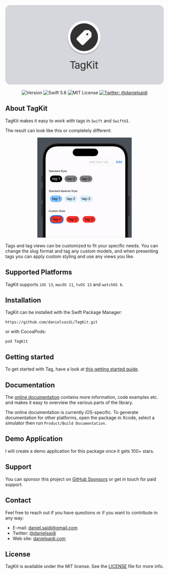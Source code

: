 <p align="center">
    <img src ="Resources/Logo.png" alt="TagKit Logo" title="TagKit" width=600 />
</p>

<p align="center">
    <img src="https://img.shields.io/github/v/release/danielsaidi/TagKit?color=%2300550&sort=semver" alt="Version" />
    <img src="https://img.shields.io/badge/Swift-5.6-orange.svg" alt="Swift 5.6" />
    <img src="https://img.shields.io/github/license/danielsaidi/TagKit" alt="MIT License" />
    <a href="https://twitter.com/danielsaidi">
        <img src="https://img.shields.io/badge/contact-@danielsaidi-blue.svg?style=flat" alt="Twitter: @danielsaidi" />
    </a>
</p>


## About TagKit

TagKit makes it easy to work with tags in `Swift` and `SwiftUI`.

The result can look like this or completely different: 

<p align="center">
    <img src="Resources/Demo.gif" width=300 />
</p>

Tags and tag views can be customized to fit your specific needs. You can change the slug format and tag any custom models, and when presenting tags you can apply custom styling and use any views you like.



## Supported Platforms

TagKit supports `iOS 13`, `macOS 11`, `tvOS 13` and `watchOS 6`.



## Installation

TagKit can be installed with the Swift Package Manager:

```
https://github.com/danielsaidi/TagKit.git
```

or with CocoaPods:

```
pod TagKit
```



## Getting started

To get started with Tag, have a look at [this getting started guide][GettingStarted].



## Documentation

The [online documentation][Documentation] contains more information, code examples etc. and makes it easy to overview the various parts of the library.

The online documentation is currently iOS-specific. To generate documentation for other platforms, open the package in Xcode, select a simulator then run `Product/Build Documentation`. 



## Demo Application

I will create a demo application for this package once it gets 100+ stars.



## Support

You can sponsor this project on [GitHub Sponsors][Sponsors] or get in touch for paid support. 



## Contact

Feel free to reach out if you have questions or if you want to contribute in any way:

* E-mail: [daniel.saidi@gmail.com][Email]
* Twitter: [@danielsaidi][Twitter]
* Web site: [danielsaidi.com][Website]



## License

TagKit is available under the MIT license. See the [LICENSE][License] file for more info.



[Email]: mailto:daniel.saidi@gmail.com
[Twitter]: http://www.twitter.com/danielsaidi
[Website]: http://www.danielsaidi.com
[Sponsors]: https://github.com/sponsors/danielsaidi

[Documentation]: https://danielsaidi.github.io/TagKit/documentation/tagkit/
[GettingStarted]: https://github.com/danielsaidi/TagKit/blob/master/Readmes/Getting-Started.md
[License]: https://github.com/danielsaidi/TagKit/blob/master/LICENSE

[Tutorial]: https://www.swiftcompiled.com/swiftui-cards/
